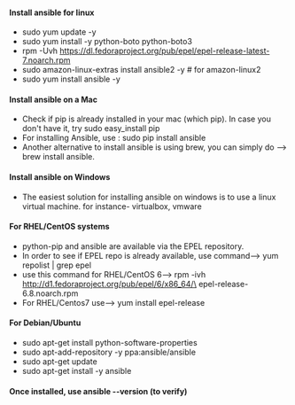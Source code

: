 #### Install ansible for linux
  * sudo yum update -y
  * sudo yum install -y python-boto python-boto3
  * rpm -Uvh https://dl.fedoraproject.org/pub/epel/epel-release-latest-7.noarch.rpm
  * sudo amazon-linux-extras install ansible2 -y  # for amazon-linux2
  * sudo yum install ansible -y
  
#### Install ansible on a Mac
  * Check if pip is already installed in your mac (which pip). In case you don't have it, try sudo easy_install pip
  * For installing Ansible, use : sudo pip install ansible
  * Another alternative to install ansible is using brew, you can simply do --> brew install ansible.
 
#### Install ansible on Windows
  * The easiest solution for installing ansible on windows is to use a linux virtual machine. for instance- virtualbox, vmware 

#### For RHEL/CentOS systems
  * python-pip and ansible are available via the EPEL repository.
  * In order to see if EPEL repo is already available, use command--> yum repolist | grep epel
  * use this command for RHEL/CentOS 6--> rpm -ivh http://d1.fedoraproject.org/pub/epel/6/x86_64/\     epel-release-6.8.noarch.rpm
  * For RHEL/Centos7 use--> yum install epel-release
  
#### For Debian/Ubuntu
  * sudo apt-get install python-software-properties
  * sudo apt-add-repository -y ppa:ansible/ansible
  * sudo apt-get update
  * sudo apt-get install -y ansible
  
#### Once installed, use ansible --version (to verify)
